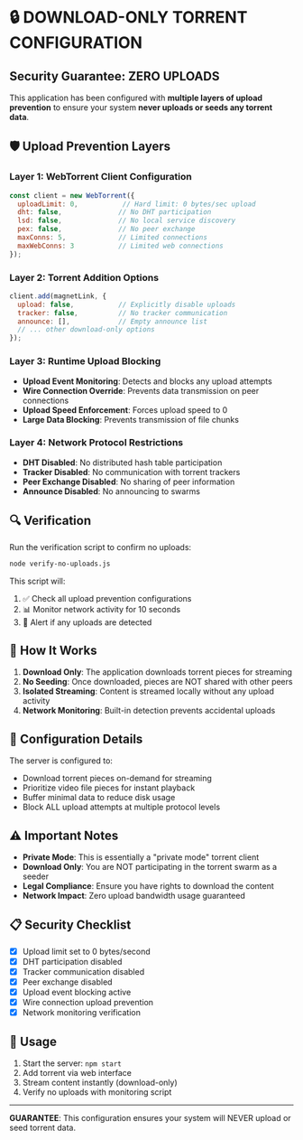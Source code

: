 # 🔒 DOWNLOAD-ONLY TORRENT CONFIGURATION

## Security Guarantee: ZERO UPLOADS

This application has been configured with **multiple layers of upload prevention** to ensure your system **never uploads or seeds any torrent data**.

## 🛡️ Upload Prevention Layers

### Layer 1: WebTorrent Client Configuration
```javascript
const client = new WebTorrent({
  uploadLimit: 0,           // Hard limit: 0 bytes/sec upload
  dht: false,              // No DHT participation
  lsd: false,              // No local service discovery
  pex: false,              // No peer exchange
  maxConns: 5,             // Limited connections
  maxWebConns: 3           // Limited web connections
});
```

### Layer 2: Torrent Addition Options
```javascript
client.add(magnetLink, {
  upload: false,           // Explicitly disable uploads
  tracker: false,          // No tracker communication
  announce: [],            // Empty announce list
  // ... other download-only options
});
```

### Layer 3: Runtime Upload Blocking
- **Upload Event Monitoring**: Detects and blocks any upload attempts
- **Wire Connection Override**: Prevents data transmission on peer connections  
- **Upload Speed Enforcement**: Forces upload speed to 0
- **Large Data Blocking**: Prevents transmission of file chunks

### Layer 4: Network Protocol Restrictions
- **DHT Disabled**: No distributed hash table participation
- **Tracker Disabled**: No communication with torrent trackers
- **Peer Exchange Disabled**: No sharing of peer information
- **Announce Disabled**: No announcing to swarms

## 🔍 Verification

Run the verification script to confirm no uploads:
```bash
node verify-no-uploads.js
```

This script will:
1. ✅ Check all upload prevention configurations
2. 📊 Monitor network activity for 10 seconds
3. 🚨 Alert if any uploads are detected

## 🎯 How It Works

1. **Download Only**: The application downloads torrent pieces for streaming
2. **No Seeding**: Once downloaded, pieces are NOT shared with other peers
3. **Isolated Streaming**: Content is streamed locally without any upload activity
4. **Network Monitoring**: Built-in detection prevents accidental uploads

## 🔧 Configuration Details

The server is configured to:
- Download torrent pieces on-demand for streaming
- Prioritize video file pieces for instant playback
- Buffer minimal data to reduce disk usage
- Block ALL upload attempts at multiple protocol levels

## ⚠️ Important Notes

- **Private Mode**: This is essentially a "private mode" torrent client
- **Download Only**: You are NOT participating in the torrent swarm as a seeder
- **Legal Compliance**: Ensure you have rights to download the content
- **Network Impact**: Zero upload bandwidth usage guaranteed

## 📋 Security Checklist

- [x] Upload limit set to 0 bytes/second
- [x] DHT participation disabled
- [x] Tracker communication disabled  
- [x] Peer exchange disabled
- [x] Upload event blocking active
- [x] Wire connection upload prevention
- [x] Network monitoring verification

## 🚀 Usage

1. Start the server: `npm start`
2. Add torrent via web interface
3. Stream content instantly (download-only)
4. Verify no uploads with monitoring script

---

**GUARANTEE**: This configuration ensures your system will NEVER upload or seed torrent data.
